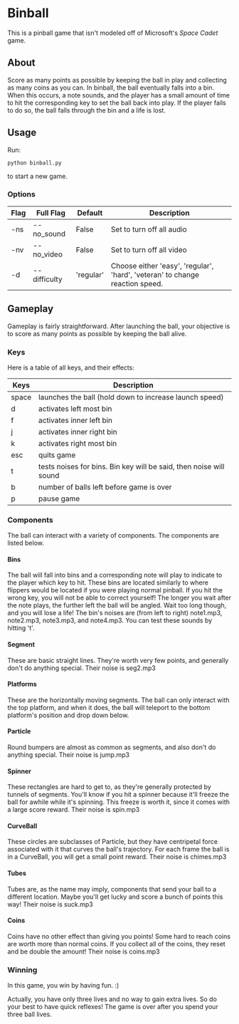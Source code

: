 # Binball

This is a pinball game that isn't modeled off of Microsoft's *Space Cadet* game.

## About

Score as many points as possible by keeping the ball in play and collecting as many coins as you can. In binball, the ball eventually falls into a bin. When this occurs, a note sounds, and the player has a small amount of time to hit the corresponding key to set the ball back into play. If the player fails to do so, the ball falls through the bin and a life is lost.

## Usage

Run:

```
python binball.py
```

to start a new game.

### Options

Flag | Full Flag | Default | Description
--- | --- | --- | ---
-ns | --no_sound | False | Set to turn off all audio
-nv | --no_video | False | Set to turn off all video
-d | --difficulty | 'regular' | Choose either 'easy', 'regular', 'hard', 'veteran' to change reaction speed.

## Gameplay

Gameplay is fairly straightforward. After launching the ball, your objective is to score as many points as possible by keeping the ball alive.

### Keys

Here is a table of all keys, and their effects:

Keys | Description |
--- | --- |
space | launches the ball (hold down to increase launch speed)
d | activates left most bin
f | activates inner left bin
j | activates inner right bin
k | activates right most bin
esc | quits game
t | tests noises for bins. Bin key will be said, then noise will sound
b | number of balls left before game is over
p | pause game

### Components

The ball can interact with a variety of components. The components are listed below.

#### Bins

The ball will fall into bins and a corresponding note will play to indicate to the player which key to hit. These bins are located similarly to where flippers would be located if you were playing normal pinball. If you hit the wrong key, you will not be able to correct yourself! The longer you wait after the note plays, the further left the ball will be angled. Wait too long though, and you will lose a life! The bin's noises are (from left to right) note1.mp3, note2.mp3, note3.mp3, and note4.mp3. You can test these sounds by hitting 't'.

#### Segment

These are basic straight lines. They're worth very few points, and generally don't do anything special. Their noise is seg2.mp3

#### Platforms

These are the horizontally moving segments. The ball can only interact with the top platform, and when it does, the ball will teleport to the bottom platform's position and drop down below.

#### Particle

Round bumpers are almost as common as segments, and also don't do anything special. Their noise is jump.mp3

#### Spinner

These rectangles are hard to get to, as they're generally protected by tunnels of segments. You'll know if you hit a spinner because it'll freeze the ball for awhile while it's spinning. This freeze is worth it, since it comes with a large score reward. Their noise is spin.mp3

#### CurveBall

These circles are subclasses of Particle, but they have centripetal force associated with it that curves the ball's trajectory. For each frame the ball is in a CurveBall, you will get a small point reward. Their noise is chimes.mp3

#### Tubes

Tubes are, as the name may imply, components that send your ball to a different location. Maybe you'll get lucky and score a bunch of points this way! Their noise is suck.mp3

#### Coins

Coins have no other effect than giving you points! Some hard to reach coins are worth more than normal coins. If you collect all of the coins, they reset and be double the amount! Their noise is coins.mp3

### Winning

In this game, you win by having fun. :)

Actually, you have only three lives and no way to gain extra lives. So do your best to have quick reflexes! The game is over after you spend your three ball lives.
